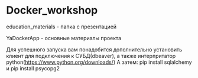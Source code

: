 # Docker_workshop
education_materials - папка с презентацией

YaDockerApp - основные материалы проекта

Для успешного запуска вам понадобится дополнительно установить клиент для подключения к СУБД(dbeaver), а также 
интерпритатор python(https://www.python.org/downloads/)
А затем: pip install sqlalchemy и pip install psycopg2
